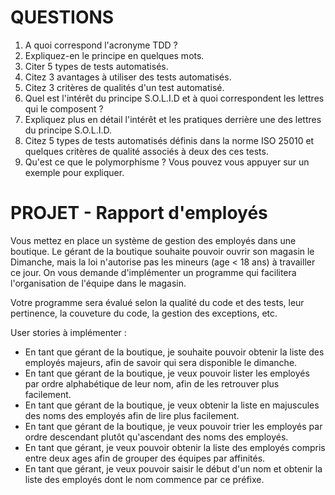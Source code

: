# QUESTIONS

1) A quoi correspond l'acronyme TDD ?
2) Expliquez-en le principe en quelques mots.
3) Citer 5 types de tests automatisés.
4) Citez 3 avantages à utiliser des tests automatisés.
5) Citez 3 critères de qualités d'un test automatisé.
6) Quel est l'intérêt du principe S.O.L.I.D et à quoi correspondent les lettres qui le composent ?
7) Expliquez plus en détail l'intérêt et les pratiques derrière une des lettres du principe S.O.L.I.D.
8) Citez 5 types de tests automatisés définis dans la norme ISO 25010 et quelques critères de qualité associés à deux des ces tests.
9) Qu'est ce que le polymorphisme ? Vous pouvez vous appuyer sur un exemple pour expliquer.



# PROJET - Rapport d'employés
Vous mettez en place un système de gestion des employés dans une boutique. Le gérant de la boutique souhaite pouvoir
ouvrir son magasin le Dimanche, mais la loi n'autorise pas les mineurs (age < 18 ans) à travailler ce jour.
On vous demande d'implémenter un programme qui facilitera l'organisation de l'équipe dans le magasin.

Votre programme sera évalué selon la qualité du code et des tests, leur pertinence, la couveture du code, la gestion des
exceptions, etc.

User stories à implémenter :
- En tant que gérant de la boutique, je souhaite pouvoir obtenir la liste des employés majeurs, afin de savoir qui sera
disponible le dimanche.
- En tant que gérant de la boutique, je veux pouvoir lister les employés par ordre alphabétique de leur nom, afin de les
retrouver plus facilement.
- En tant que gérant de la boutique, je veux obtenir la liste en majuscules des noms des employés afin de lire plus facilement.
- En tant que gérant de la boutique, je veux pouvoir trier les employés par ordre descendant plutôt qu'ascendant des noms
des employés.
- En tant que gérant, je veux pouvoir obtenir la liste des employés compris entre deux ages afin de grouper des équipes
par affinités.
- En tant que gérant, je veux pouvoir saisir le début d'un nom et obtenir la liste des employés dont le nom commence par
ce préfixe.